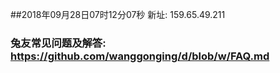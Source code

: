 ##2018年09月28日07时12分07秒 新址: 159.65.49.211
### 兔友常见问题及解答: https://github.com/wanggonging/d/blob/w/FAQ.md
